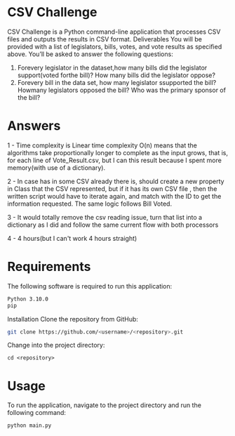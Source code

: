 # CSV Challenge


CSV Challenge is a Python command-line application that processes CSV files and outputs the results in CSV format. Deliverables
You will be provided with a list of legislators, bills, votes, and vote results as specified above. You’ll be asked to answer the following questions:
1. Forevery legislator in the dataset,how many bills did the legislator support(voted forthe bill)? How many bills did the legislator oppose?
2. Forevery bill in the data set, how many legislator ssupported the bill? Howmany legislators opposed the bill? Who was the primary sponsor of the bill?


# Answers
1 - Time complexity is Linear time complexity O(n) means that the algorithms take proportionally longer to complete as the input grows, that is, for each line of Vote_Result.csv, but I can this result because I spent more memory(with use of a dictionary). 

2 - In case has in some CSV already there is, should create a new property in Class that the CSV represented, but if it has its own CSV file , then the written script would have to iterate again, and match with the ID to get the information requested. The same logic follows Bill Voted.

3 - It would totally remove the csv reading issue, turn that list into a dictionary as I did and follow the same current flow with both processors

4 - 4 hours(but I can't work 4 hours straight)

# Requirements
The following software is required to run this application:
```bash 
Python 3.10.0
pip
```

Installation
Clone the repository from GitHub:
```bash
git clone https://github.com/<username>/<repository>.git
```
Change into the project directory:
```
cd <repository>
```


# Usage
To run the application, navigate to the project directory and run the following command:

```bash 
python main.py
```

